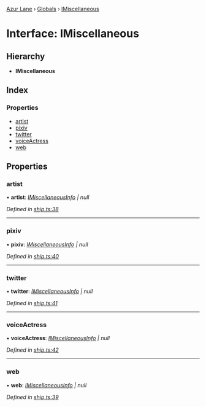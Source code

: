 [Azur Lane](../README.md) › [Globals](../globals.md) › [IMiscellaneous](imiscellaneous.md)

# Interface: IMiscellaneous

## Hierarchy

* **IMiscellaneous**

## Index

### Properties

* [artist](imiscellaneous.md#artist)
* [pixiv](imiscellaneous.md#pixiv)
* [twitter](imiscellaneous.md#twitter)
* [voiceActress](imiscellaneous.md#voiceactress)
* [web](imiscellaneous.md#web)

## Properties

###  artist

• **artist**: *[IMiscellaneousInfo](imiscellaneousinfo.md) | null*

*Defined in [ship.ts:38](https://github.com/KurozeroPB/AzurLane/blob/af03464/lib/ship.ts#L38)*

___

###  pixiv

• **pixiv**: *[IMiscellaneousInfo](imiscellaneousinfo.md) | null*

*Defined in [ship.ts:40](https://github.com/KurozeroPB/AzurLane/blob/af03464/lib/ship.ts#L40)*

___

###  twitter

• **twitter**: *[IMiscellaneousInfo](imiscellaneousinfo.md) | null*

*Defined in [ship.ts:41](https://github.com/KurozeroPB/AzurLane/blob/af03464/lib/ship.ts#L41)*

___

###  voiceActress

• **voiceActress**: *[IMiscellaneousInfo](imiscellaneousinfo.md) | null*

*Defined in [ship.ts:42](https://github.com/KurozeroPB/AzurLane/blob/af03464/lib/ship.ts#L42)*

___

###  web

• **web**: *[IMiscellaneousInfo](imiscellaneousinfo.md) | null*

*Defined in [ship.ts:39](https://github.com/KurozeroPB/AzurLane/blob/af03464/lib/ship.ts#L39)*

